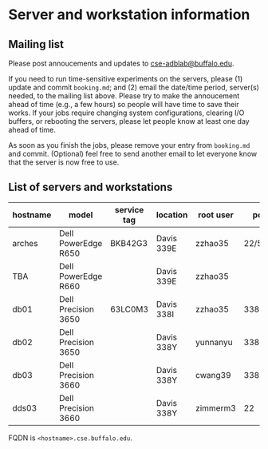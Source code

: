 Server and workstation information
====================================

## Mailing list

Please post annoucements and updates to
[cse-adblab@buffalo.edu](mailto:cse-adblab@buffalo.edu).

If you need to run time-sensitive experiments on the servers, please (1) update
and commit `booking.md`; and (2) email the date/time period, server(s) needed,
to the mailing list above. Please try to make the annoucement ahead of time
(e.g., a few hours) so people will have time to save their works. If your jobs
require changing system configurations, clearing I/O buffers, or rebooting the
servers, please let people know at least one day ahead of time.

As soon as you finish the jobs, please remove your entry from `booking.md` and
commit. (Optional) feel free to send another email to let everyone know that
the server is now free to use.

## List of servers and workstations

| hostname | model | service tag |  location | root user | port | config |
| ------------- | ------- | -------- | -------- | ------- | ----- | ------ |
| arches | Dell PowerEdge R650 | BKB42G3 | Davis 339E | zzhao35 | 22/5522 | Ubuntu,2x6330(2GHz,28C/56T),32GBx16 DDR4-3200,P5800X,870EVO|
| TBA | Dell PowerEdge R660 | | Davis 339E | zzhao35 |  | |
| db01 | Dell Precision 3650 | 63LC0M3 | Davis 338I | zzhao35 | 3389 | |
| db02 | Dell Precision 3650 |  | Davis 338Y | yunnanyu | 3389 | |
| db03 | Dell Precision 3660 |  | Davis 338Y | cwang39 | 3389 | |
| dds03 | Dell Precision 3660 | | Davis 338Y | zimmerm3 | 22 | |

FQDN is `<hostname>.cse.buffalo.edu`.

